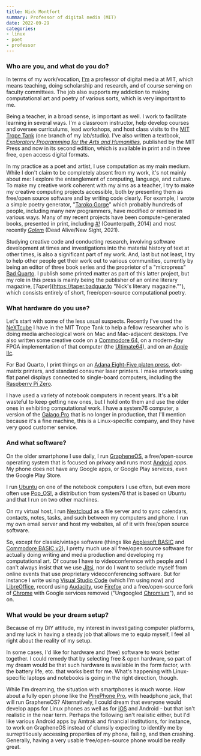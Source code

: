 ```yaml
---
title: Nick Montfort
summary: Professor of digital media (MIT)
date: 2022-09-29
categories:
- linux
- poet
- professor
---
```


### Who are you, and what do you do?

In terms of my work/vocation, [I'm](https://nickm.com/ "Nick's website.") a professor of digital media at MIT, which means teaching, doing scholarship and research, and of course serving on faculty committees. The job also supports my addiction to making computational art and poetry of various sorts, which is very important to me.

Being a teacher, in a broad sense, is important as well. I work to facilitate learning in several ways. I'm a classroom instructor, help develop courses and oversee curriculums, lead workshops, and host class visits to the [MIT Trope Tank](https://tropetank.com/ "A poetic search room at MIT.") (one branch of my lab/studio). I've also written a textbook, [_Exploratory Programming for the Arts and Humanities_](https://nickm.com/ep2e "Nick's programming book for those in the arts and humanities."), published by the MIT Press and now in its second edition, which is available in print and in three free, open access digital formats.

In my practice as a poet and artist, I use computation as my main medium. While I don't claim to be completely absent from my work, it's not mainly about me: I explore the entanglement of computing, language, and culture. To make my creative work coherent with my aims as a teacher, I try to make my creative computing projects accessible, both by presenting them as free/open source software and by writing code clearly. For example, I wrote a simple poetry generator, "[Taroko Gorge](https://nickm.com/taroko_gorge/ "Nick's poetry generator.")" which probably hundreds of people, including many new programmers, have modified or remixed in various ways. Many of my recent projects have been computer-generated books, presented in print, including [_#!_](http://counterpathpress.org/nick-montfort "Nick's programmed poems book.") (Counterpath, 2014) and most recently [_Golem_](https://deadalivemagazine.com/press/golem.html "Nick's computer-generated novel.") (Dead Alive/New Sight, 2021).

Studying creative code and conducting research, involving software development at times and investigations into the material history of text at other times, is also a significant part of my work. And, last but not least, I try to help other people get their work out to various communities, currently by being an editor of three book series and the proprietor of a "micropress" [Bad Quarto](https://badquar.to/ "Nick's publishing company."). I publish some printed matter as part of this latter project, but my role in this press is mainly being the publisher of an online literary magazine, [_Taper_](https://taper.badquar.to "Nick's literary magazine.""), which consists entirely of short, free/open-source computational poetry.

### What hardware do you use?

Let's start with some of the less usual suspects. Recently I've used the [NeXTcube][] I have in the MIT Trope Tank to help a fellow researcher who is doing media archeological work on Mac and Mac-adjacent desktops. I've also written some creative code on a [Commodore 64][commodore-64], on a modern-day FPGA implementation of that computer (the [Ultimate64][]), and on an [Apple IIc][iic].

For Bad Quarto, I print things on an [Adana Eight-Five platen press][adana-eight-five], dot-matrix printers, and standard consumer laser printers. I make artwork using flat panel displays connected to single-board computers, including the [Raspberry Pi Zero][raspberry-pi-zero].

I have used a variety of notebook computers in recent years. It's a bit wasteful to keep getting new ones, but I hold onto them and use the older ones in exhibiting computational work. I have a system76 computer, a version of the [Galago Pro][galago-pro] that is no longer in production, that I'll mention because it's a fine machine, this is a Linux-specific company, and they have very good customer service.

### And what software?

On the older smartphone I use daily, I run [GrapheneOS][], a free/open-source operating system that is focused on privacy and runs most [Android][] apps. My phone does not have any Google apps, or Google Play services, even the Google Play Store.

I run [Ubuntu][] on one of the notebook computers I use often, but even more often use [Pop_OS!][pop-os], a distribution from system76 that is based on Ubuntu and that I run on two other machines.

On my virtual host, I run [Nextcloud][] as a file server and to sync calendars, contacts, notes, tasks, and such between my computers and phone. I run my own email server and host my websites, all of it with free/open source software.

So, except for classic/vintage software (things like [Applesoft BASIC][applesoft-basic] and [Commodore BASIC v2][commodore-basic]), I pretty much use all free/open source software for actually doing writing and media production and developing my computational art. Of course I have to videoconference with people and I can't always insist that we use [Jitsi][], nor do I want to seclude myself from online events that use proprietary videoconferencing software. But for instance I write using [Visual Studio Code][visual-studio-code] (which I'm using now) and [LibreOffice][], record using [Audacity][], use [Firefox][] and a free/open-source fork of [Chrome][] with Google services removed ("Ungoogled [Chromium][]"), and so on.

### What would be your dream setup?

Because of my DIY attitude, my interest in investigating computer platforms, and my luck in having a steady job that allows me to equip myself, I feel all right about the reality of my setup.

In some cases, I'd like for hardware and (free) software to work better together. I could remedy that by selecting free & open hardware, so part of my dream would be that such hardware is available in the form factor, with the battery life, etc. that works best for me. What's happening with Linux-specific laptops and notebooks is going in the right direction, though.

While I'm dreaming, the situation with smartphones is much worse. How about a fully open phone like the [PinePhone Pro][pinephone-pro], with headphone jack, that will run GrapheneOS? Alternatively, I could dream that everyone would develop apps for Linux phones as well as for [iOS][] and Android - but that isn't realistic in the near term. Perhaps the following isn't realistic either, but I'd like various Android apps by Amtrak and financial institutions, for instance, to work on GrapheneOS instead of clumsily expecting to identify me by surreptitiously accessing properties of my phone, failing, and then crashing. Generally, having a very usable free/open-source phone would be really great.

[adana-eight-five]: https://letterpresscommons.com/press/adana-eight-five/ "A printing press."
[android]: https://developers.google.com/android/?csw=1 "A mobile phone platform."
[applesoft-basic]: https://en.wikipedia.org/wiki/Applesoft_BASIC "A version of BASIC included with Apple II computers."
[audacity]: https://sourceforge.net/projects/audacity/ "An open-source, cross-platform audio editor."
[chrome]: https://www.google.com/intl/en/chrome/ "A WebKit-based browser, where each tab runs in its own thread."
[chromium]: https://www.chromium.org/ "Open-source builds of the Chrome web browser."
[commodore-64]: https://en.wikipedia.org/wiki/Commodore_64 "An 8-bit computer."
[commodore-basic]: https://en.wikipedia.org/wiki/Commodore_BASIC "An interpreted programming language."
[firefox]: https://www.mozilla.org/en-US/firefox/new/ "A cross-platform open-source web browser."
[galago-pro]: https://system76.com/laptops/galago "A 14 inch PC laptop."
[grapheneos]: https://grapheneos.org/ "An open-source mobile OS compatible with Android."
[iic]: https://en.wikipedia.org/wiki/Apple_IIc "A desktop computer."
[ios]: https://www.apple.com/ios/ "A mobile operating system."
[jitsi]: https://jitsi.org "Open source video conferencing software."
[libreoffice]: https://www.libreoffice.org/ "A free, open-source productivity suit."
[nextcloud]: https://en.wikipedia.org/wiki/Nextcloud "A self-hosted file syncing service."
[nextcube]: https://en.wikipedia.org/wiki/NeXTcube "An old workstation computer."
[pinephone-pro]: https://www.pine64.org/pinephonepro/ "A 6 inch Linux smartphone."
[pop-os]: https://pop.system76.com/ "A Linux-based operating system."
[raspberry-pi-zero]: https://www.raspberrypi.com/news/raspberry-pi-zero/ "A tiny hackable computer."
[ubuntu]: https://ubuntu.com/ "A Unix distribution."
[ultimate64]: http://web.archive.org/web/20221207174113/https://ultimate64.com/ "A modern take on the Commodore 64."
[visual-studio-code]: https://code.visualstudio.com/ "A development IDE."
